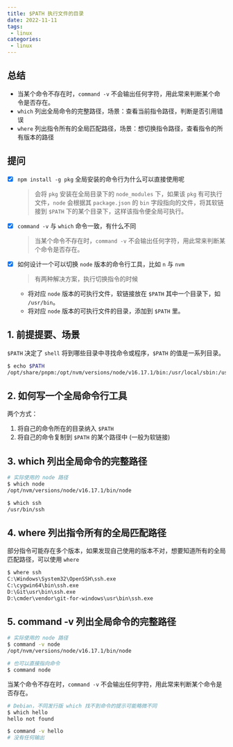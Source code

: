 ```yaml
---
title: $PATH 执行文件的目录 
date: 2022-11-11
tags:
 - linux
categories: 
 - linux
---
```



## 总结
- 当某个命令不存在时，`command -v` 不会输出任何字符，用此常来判断某个命令是否存在。
- `which` 列出全局命令的完整路径，场景：查看当前指令路径，判断是否引用错误
- `where` 列出指令所有的全局匹配路径，场景：想切换指令路径，查看指令的所有版本的路径




## 提问
- [x] `npm install -g pkg` 全局安装的命令行为什么可以直接使用呢
    > 会将 `pkg` 安装在全局目录下的 `node_modules` 下，如果该 `pkg` 有可执行文件，`node` 会根据其 `package.json` 的 `bin` 字段指向的文件，将其软链接到 `$PATH` 下的某个目录下，这样该指令便全局可执行。 
- [x] `command -v` 与 `which` 命令一致，有什么不同
    > 当某个命令不存在时，`command -v` 不会输出任何字符，用此常来判断某个命令是否存在。
- [x] 如何设计一个可以切换 `node` 版本的命令行工具，比如 `n` 与 `nvm`
    > 有两种解决方案，执行切换指令的时候
    - 将对应 `node` 版本的可执行文件，软链接放在 `$PATH` 其中一个目录下，如 `/usr/bin`。
    - 将对应 `node` 版本的可执行文件的目录，添加到 `$PATH` 里。


## 1. 前提提要、场景

`$PATH` 决定了 `shell` 将到哪些目录中寻找命令或程序，`$PATH` 的值是一系列目录。

```bash
$ echo $PATH
/opt/share/pnpm:/opt/nvm/versions/node/v16.17.1/bin:/usr/local/sbin:/usr/local/bin:/usr/sbin:/usr/bin:/sbin:/bin
```


## 2. 如何写一个全局命令行工具
两个方式：
1. 将自己的命令所在的目录纳入 `$PATH` 
1. 将自己的命令复制到 `$PATH` 的某个路径中 (一般为软链接)



## 3. which 列出全局命令的完整路径
```bash
# 实际使用的 node 路径
$ which node
/opt/nvm/versions/node/v16.17.1/bin/node

$ which ssh
/usr/bin/ssh
```

## 4. where 列出指令所有的全局匹配路径
部分指令可能存在多个版本，如果发现自己使用的版本不对，想要知道所有的全局匹配路径，可以使用 `where`
```bash
$ where ssh
C:\Windows\System32\OpenSSH\ssh.exe
C:\cygwin64\bin\ssh.exe
D:\Git\usr\bin\ssh.exe
D:\cmder\vendor\git-for-windows\usr\bin\ssh.exe
```


## 5. command -v 列出全局命令的完整路径 
```bash
# 实际使用的 node 路径
$ command -v node
/opt/nvm/versions/node/v16.17.1/bin/node

# 也可以直接指向命令
$ command node
```
当某个命令不存在时，`command -v` 不会输出任何字符，用此常来判断某个命令是否存在。

```bash
# Debian，不同发行版 which 找不到命令的提示可能略微不同
$ which hello
hello not found

$ command -v hello 
# 没有任何输出
```


